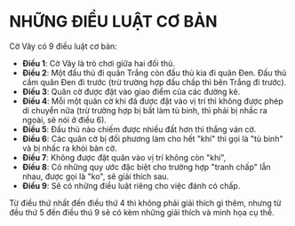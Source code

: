 # NHỮNG ĐIỀU LUẬT CƠ BẢN

Cờ Vây có 9 điều luật cơ bản:

- **Điều 1**: Cờ Vây là trò chơi giữa hai đối thủ.
- **Điều 2**: Một đấu thủ đi quân Trắng còn đấu thủ kia đi quân Đen. Đấu thủ cầm quân Đen đi trước (trừ trường hợp đấu chấp thì bên Trắng đi trước).
- **Điều 3**: Quân cờ được đặt vào giao điểm của các đường kẻ.
- **Điều 4**: Mỗi một quân cờ khi đã được đặt vào vị trí thì không được phép di chuyển nữa (trừ trường hợp bị bắt làm tù binh, thì phải bị nhấc ra ngoài, sẽ nói ở điều 6).
- **Điều 5**: Đấu thủ nào chiếm được nhiều đất hơn thì thắng ván cờ.
- **Điều 6**: Các quân cờ bị đối phương làm cho hết "khí" thì gọi là "tù binh" và bị nhấc ra khỏi bàn cờ.
- **Điều 7**: Không được đặt quân vào vị trí không còn "khí",
- **Điều 8**: Có những quy ước đặc biệt cho trường hợp "tranh chấp" lẫn nhau, được gọi là "ko", sẽ giải thích sau.
- **Điều 9**: Sẽ có những điều luật riêng cho việc đánh có chấp.

Từ điều thứ nhất đến điều thứ 4 thì không phải giải thích gì thêm, nhưng từ đều thứ 5 đến điều thú 9 sẽ có kèm những giải thích và minh họa cụ thể.
